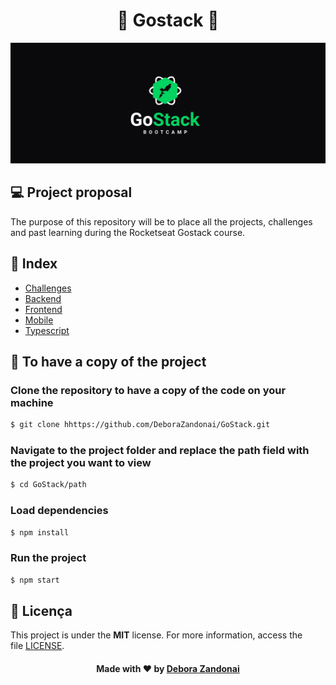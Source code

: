 <h1 align="center">🚀 Gostack 🚀</h1>

![Badge](/github/logo.png)

## 💻 Project proposal

The purpose of this repository will be to place all the projects, challenges and past learning during the Rocketseat Gostack course.

## 🧭 Index

- [Challenges](./Desafios)
- [Backend](./Backend)
- [Frontend](./Frontend)
- [Mobile](./Mobile)
- [Typescript](./Typescript)

<h2>
  📌 To have a copy of the project
</h2>

### Clone the repository to have a copy of the code on your machine

```bash
$ git clone hhttps://github.com/DeboraZandonai/GoStack.git
```

### Navigate to the project folder and replace the path field with the project you want to view

```bash
$ cd GoStack/path
```

### Load dependencies

```bash
$ npm install
```

### Run the project

```bash
$ npm start
```

## 📝 Licença

This project is under the **MIT** license. For more information, access the file [LICENSE](https://github.com/DeboraZandonai/GoStack/blob/master/LICENSE).

<h4 align=center>Made with ❤️ by <a href="https://www.linkedin.com/in/debora-zandonai-4ab092195/">Debora Zandonai</a></h4>
